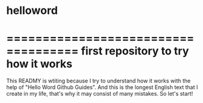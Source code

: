# helloword

====================================
first repository to try how it works
====================================

This READMY is wtiting because I try to understand how it works with the help of "Hello Word Github Guides".
And this is the longest English text that I create in my life, that's why it may consist of many mistakes.
So let's start!
